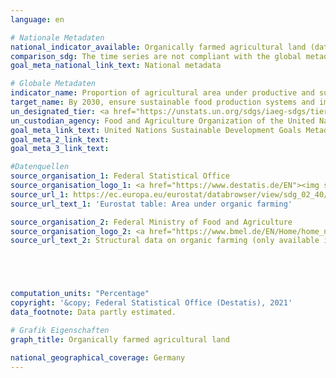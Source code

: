 ```yaml
---
language: en

# Nationale Metadaten
national_indicator_available: Organically farmed agricultural land (data from Destatis)<br>Organically farmed agricultural land (data from BMEL)
comparison_sdg: The time series are not compliant with the global metadata, but provide additional information.
goal_meta_national_link_text: National metadata

# Globale Metadaten
indicator_name: Proportion of agricultural area under productive and sustainable agriculture
target_name: By 2030, ensure sustainable food production systems and implement resilient agricultural practices that increase productivity and production, that help maintain ecosystems, that strengthen capacity for adaptation to climate change, extreme weather, drought, flooding and other disasters and that progressively improve land and soil quality
un_designated_tier: <a href="https://unstats.un.org/sdgs/iaeg-sdgs/tier-classification/" title="Click here for more information on the UN tier classification.">Tier II</a>
un_custodian_agency: Food and Agriculture Organization of the United Nations (FAO)
goal_meta_link_text: United Nations Sustainable Development Goals Metadata
goal_meta_2_link_text: 
goal_meta_3_link_text: 

#Datenquellen
source_organisation_1: Federal Statistical Office
source_organisation_logo_1: <a href="https://www.destatis.de/EN"><img src="https://g205sdgs.github.io/sdg-indicators/public/OrgImgEn/destatis.png" alt="Logo destatis" style="height:60px; width:148px" /></a>
source_url_1: https://ec.europa.eu/eurostat/databrowser/view/sdg_02_40/default/table?lang=en
source_url_text_1: 'Eurostat table: Area under organic farming'

source_organisation_2: Federal Ministry of Food and Agriculture
source_organisation_logo_2: <a href="https://www.bmel.de/EN/Home/home_node.html"><img src="https://g205sdgs.github.io/sdg-indicators/public/OrgImgEn/bmel.png" alt="Logo bmel" style="height:60px; width:148px" /></a>
source_url_text_2: Structural data on organic farming (only available in German)





computation_units: "Percentage"
copyright: '&copy; Federal Statistical Office (Destatis), 2021'
data_footnote: Data partly estimated.

# Grafik Eigenschaften
graph_title: Organically farmed agricultural land

national_geographical_coverage: Germany
---
```


<span></span>